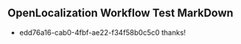 ## OpenLocalization Workflow Test MarkDown
* edd76a16-cab0-4fbf-ae22-f34f58b0c5c0 
thanks!<!--HONumber=Mar16_HO2-->
